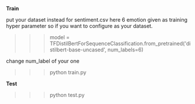 **Train**

put your dataset instead for sentiment.csv here 6 emotion given as training hyper parameter
so if you want to configure as your dataset.

>>> model = TFDistilBertForSequenceClassification.from_pretrained('distilbert-base-uncased', num_labels=6) 
 
 change num_label of your one

>>> python train.py

**Test**

>>> python test.py

 
